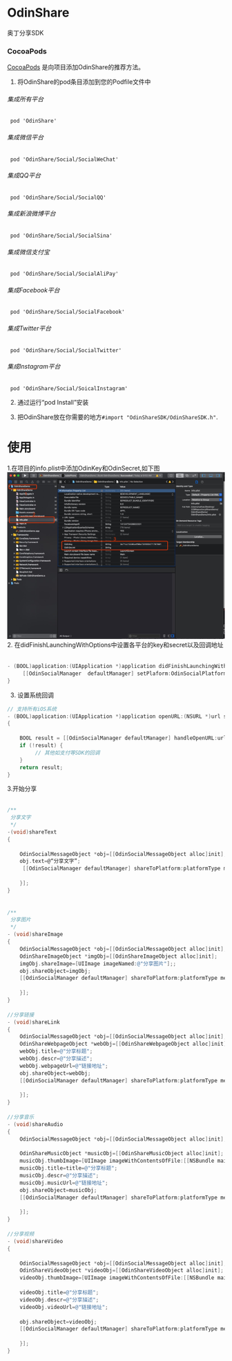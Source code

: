 # OdinShare
奥丁分享SDK
### CocoaPods
[CocoaPods](http://cocoapods.org) 是向项目添加OdinShare的推荐方法。

1. 将OdinShare的pod条目添加到您的Podfile文件中
###### 集成所有平台
	 pod 'OdinShare'
###### 集成微信平台
	 pod 'OdinShare/Social/SocialWeChat'
###### 集成QQ平台
	 pod 'OdinShare/Social/SocialQQ'
###### 集成新浪微博平台
	 pod 'OdinShare/Social/SocialSina'
###### 集成微信支付宝
	 pod 'OdinShare/Social/SocialAliPay'
###### 集成Facebook平台
	 pod 'OdinShare/Social/SocialFacebook'
###### 集成Twitter平台
	 pod 'OdinShare/Social/SocialTwitter'
###### 集成Instagram平台
	 pod 'OdinShare/Social/SoicalInstagram'
	
2. 通过运行“pod Install”安装

3. 把OdinShare放在你需要的地方`#import "OdinShareSDK/OdinShareSDK.h"`.

# 使用
1.在项目的info.plist中添加OdinKey和OdinSecret,如下图
![avatar](https://github.com/odindata/OdinShare/blob/master/demo.png)
2. 在didFinishLaunchingWithOptions中设置各平台的key和secret以及回调地址
```objective-c

- (BOOL)application:(UIApplication *)application didFinishLaunchingWithOptions:(NSDictionary *)launchOptions {
	 [[OdinSocialManager  defaultManager] setPlaform:OdinSocialPlatformSubTypeWechatSession appKey:@"微信平台的key" appSecret:@"微信平台的secret" redirectURL:@“分享的回调地址”];
}
```

3. 设置系统回调
```objective-c
// 支持所有iOS系统
- (BOOL)application:(UIApplication *)application openURL:(NSURL *)url sourceApplication:(NSString *)sourceApplication annotation:(id)annotation
{
   
    BOOL result = [[OdinSocialManager defaultManager] handleOpenURL:url sourceApplication:sourceApplication annotation:annotation];
    if (!result) {
         // 其他如支付等SDK的回调
    }
    return result;
}
```
3.开始分享
```objective-c

/**
 分享文字
 */
-(void)shareText
{

    OdinSocialMessageObject *obj=[[OdinSocialMessageObject alloc]init];
    obj.text=@“分享文字”;
     [[OdinSocialManager defaultManager] shareToPlatform:platformType messageObject:obj currentViewController:self completion:^(id result, NSError *error) {
        
    }];
}


/**
 分享图片
 */
- (void)shareImage
{
    OdinSocialMessageObject *obj=[[OdinSocialMessageObject alloc]init];
    OdinShareImageObject *imgObj=[[OdinShareImageObject alloc]init]; 
    imgObj.shareImage=[UIImage imageNamed:@"分享图片"];;
    obj.shareObject=imgObj;
    [[OdinSocialManager defaultManager] shareToPlatform:platformType messageObject:obj currentViewController:self completion:^(id result, NSError *error) {
        
    }];
}

//分享链接
- (void)shareLink
{
    OdinSocialMessageObject *obj=[[OdinSocialMessageObject alloc]init];
    OdinShareWebpageObject *webObj=[[OdinShareWebpageObject alloc]init];
    webObj.title=@"分享标题";
    webObj.descr=@"分享描述";
    webObj.webpageUrl=@"链接地址";
    obj.shareObject=webObj;
    [[OdinSocialManager defaultManager] shareToPlatform:platformType messageObject:obj currentViewController:self completion:^(id result, NSError *error) {
        
    }];
}

//分享音乐
- (void)shareAudio
{
    OdinSocialMessageObject *obj=[[OdinSocialMessageObject alloc]init];
    
    OdinShareMusicObject *musicObj=[[OdinShareMusicObject alloc]init];
    musicObj.thumbImage=[UIImage imageWithContentsOfFile:[[NSBundle mainBundle] pathForResource:@"缩略图" ofType:@"jpg"]];
    musicObj.title=title=@"分享标题";
    musicObj.descr=@"分享描述";
    musicObj.musicUrl=@"链接地址";
    obj.shareObject=musicObj;
    [[OdinSocialManager defaultManager] shareToPlatform:platformType messageObject:obj currentViewController:self completion:^(id result, NSError *error) {
        
    }];
}

//分享视频
- (void)shareVideo
{
    
    OdinSocialMessageObject *obj=[[OdinSocialMessageObject alloc]init];
    OdinShareVideoObject *videoObj=[[OdinShareVideoObject alloc]init];
    videoObj.thumbImage=[UIImage imageWithContentsOfFile:[[NSBundle mainBundle] pathForResource:@"缩略图" ofType:@"jpg"]];

    videoObj.title=@"分享标题";
    videoObj.descr=@"分享描述";
    videoObj.videoUrl=@"链接地址";
    
    obj.shareObject=videoObj;
    [[OdinSocialManager defaultManager] shareToPlatform:platformType messageObject:obj currentViewController:self completion:^(id result, NSError *error) {
        
    }];
}

